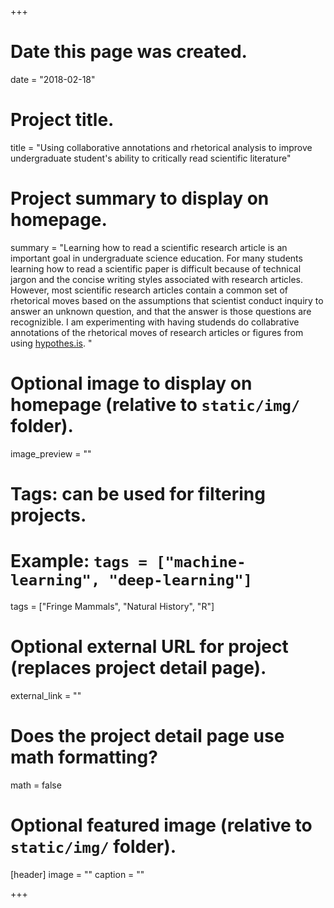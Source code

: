 +++
# Date this page was created.
date = "2018-02-18"

# Project title.
title = "Using collaborative annotations and rhetorical analysis to improve undergraduate student's ability to critically read scientific literature"

# Project summary to display on homepage.
summary = "Learning how to read a scientific research article is an important goal in undergraduate science education. For many students learning how to read a scientific paper is difficult because of technical jargon and the concise writing styles associated with research articles. However, most scientific research articles contain a common set of rhetorical moves based on the assumptions that scientist conduct inquiry to answer an unknown question, and that the answer is those questions are recognizible.  I am experimenting with having studends do collabrative annotations of the rhetorical moves of research articles or figures from using [hypothes.is](https://web.hypothes.is/). "

# Optional image to display on homepage (relative to `static/img/` folder).
image_preview = ""

# Tags: can be used for filtering projects.
# Example: `tags = ["machine-learning", "deep-learning"]`
tags = ["Fringe Mammals", "Natural History", "R"]

# Optional external URL for project (replaces project detail page).
external_link = ""

# Does the project detail page use math formatting?
math = false

# Optional featured image (relative to `static/img/` folder).
[header]
image = ""
caption = ""

+++

